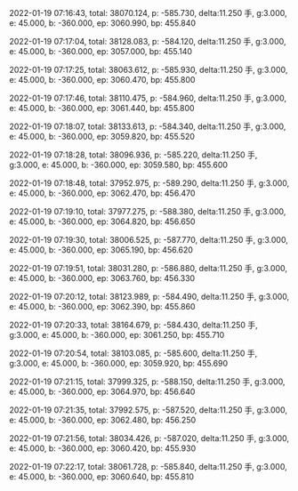 2022-01-19 07:16:43, total: 38070.124, p: -585.730, delta:11.250 手, g:3.000, e: 45.000, b: -360.000, ep: 3060.990, bp: 455.840

2022-01-19 07:17:04, total: 38128.083, p: -584.120, delta:11.250 手, g:3.000, e: 45.000, b: -360.000, ep: 3057.000, bp: 455.140

2022-01-19 07:17:25, total: 38063.612, p: -585.930, delta:11.250 手, g:3.000, e: 45.000, b: -360.000, ep: 3060.470, bp: 455.800

2022-01-19 07:17:46, total: 38110.475, p: -584.960, delta:11.250 手, g:3.000, e: 45.000, b: -360.000, ep: 3061.440, bp: 455.800

2022-01-19 07:18:07, total: 38133.613, p: -584.340, delta:11.250 手, g:3.000, e: 45.000, b: -360.000, ep: 3059.820, bp: 455.520

2022-01-19 07:18:28, total: 38096.936, p: -585.220, delta:11.250 手, g:3.000, e: 45.000, b: -360.000, ep: 3059.580, bp: 455.600

2022-01-19 07:18:48, total: 37952.975, p: -589.290, delta:11.250 手, g:3.000, e: 45.000, b: -360.000, ep: 3062.470, bp: 456.470

2022-01-19 07:19:10, total: 37977.275, p: -588.380, delta:11.250 手, g:3.000, e: 45.000, b: -360.000, ep: 3064.820, bp: 456.650

2022-01-19 07:19:30, total: 38006.525, p: -587.770, delta:11.250 手, g:3.000, e: 45.000, b: -360.000, ep: 3065.190, bp: 456.620

2022-01-19 07:19:51, total: 38031.280, p: -586.880, delta:11.250 手, g:3.000, e: 45.000, b: -360.000, ep: 3063.760, bp: 456.330

2022-01-19 07:20:12, total: 38123.989, p: -584.490, delta:11.250 手, g:3.000, e: 45.000, b: -360.000, ep: 3062.390, bp: 455.860

2022-01-19 07:20:33, total: 38164.679, p: -584.430, delta:11.250 手, g:3.000, e: 45.000, b: -360.000, ep: 3061.250, bp: 455.710

2022-01-19 07:20:54, total: 38103.085, p: -585.600, delta:11.250 手, g:3.000, e: 45.000, b: -360.000, ep: 3059.920, bp: 455.690

2022-01-19 07:21:15, total: 37999.325, p: -588.150, delta:11.250 手, g:3.000, e: 45.000, b: -360.000, ep: 3064.970, bp: 456.640

2022-01-19 07:21:35, total: 37992.575, p: -587.520, delta:11.250 手, g:3.000, e: 45.000, b: -360.000, ep: 3062.480, bp: 456.250

2022-01-19 07:21:56, total: 38034.426, p: -587.020, delta:11.250 手, g:3.000, e: 45.000, b: -360.000, ep: 3060.420, bp: 455.930

2022-01-19 07:22:17, total: 38061.728, p: -585.840, delta:11.250 手, g:3.000, e: 45.000, b: -360.000, ep: 3060.640, bp: 455.810